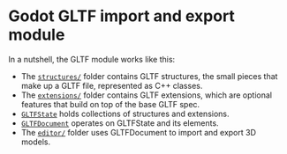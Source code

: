 # Godot GLTF import and export module

In a nutshell, the GLTF module works like this:

* The [`structures/`](structures/) folder contains GLTF structures, the
  small pieces that make up a GLTF file, represented as C++ classes.
* The [`extensions/`](extensions/) folder contains GLTF extensions, which
  are optional features that build on top of the base GLTF spec.
* [`GLTFState`](gltf_state.h) holds collections of structures and extensions.
* [`GLTFDocument`](gltf_document.h) operates on GLTFState and its elements.
* The [`editor/`](editor/) folder uses GLTFDocument to import and export 3D models.
